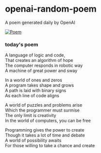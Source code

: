 
# openai-random-poem
 A poem generated daily by OpenAI

[![Poem](https://github.com/fbiego/openai-random-poem/actions/workflows/main.yml/badge.svg)](https://github.com/fbiego/openai-random-poem/actions/workflows/main.yml)

### today's poem  
  
A language of logic and code,  
That creates an algorithm of hope  
The computer responds in robotic way  
A machine of great power and sway  
  
In a world of ones and zeros  
A program takes shape and grows  
A path is laid with binary signs  
As each line of code aligns  
  
A world of puzzles and problems arise  
Which the programmer must surmise  
The only limit is creativity  
In the world of computers, you can be free  
  
Programming gives the power to create  
Though it takes a lot of time and debate  
A world of possibility awaits  
For those willing to take a chance and create
